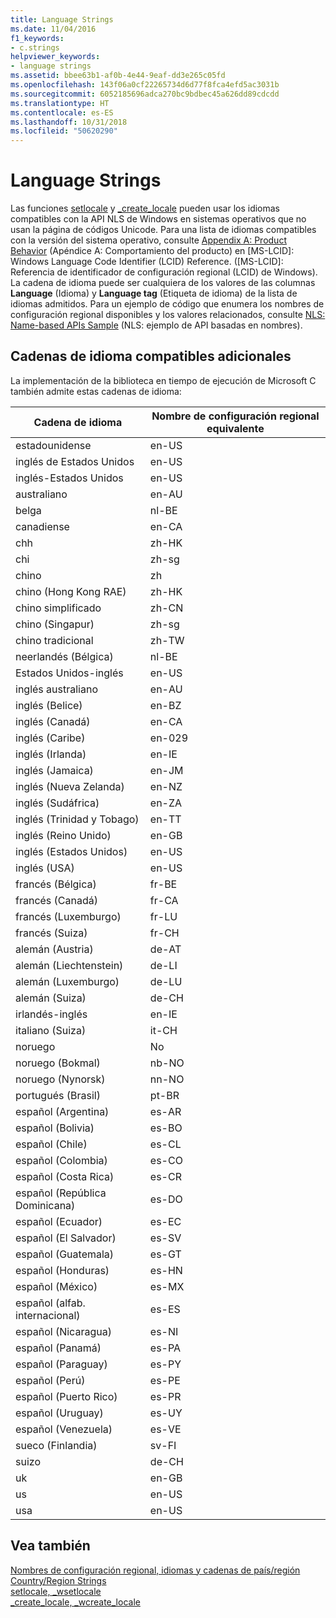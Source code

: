 ```yaml
---
title: Language Strings
ms.date: 11/04/2016
f1_keywords:
- c.strings
helpviewer_keywords:
- language strings
ms.assetid: bbee63b1-af0b-4e44-9eaf-dd3e265c05fd
ms.openlocfilehash: 143f06a0cf22265734d6d77f8fca4efd5ac3031b
ms.sourcegitcommit: 6052185696adca270bc9bdbec45a626dd89cdcdd
ms.translationtype: HT
ms.contentlocale: es-ES
ms.lasthandoff: 10/31/2018
ms.locfileid: "50620290"
---
```

# <a name="language-strings"></a>Language Strings

Las funciones [setlocale](../c-runtime-library/reference/setlocale-wsetlocale.md) y [_create_locale](../c-runtime-library/reference/create-locale-wcreate-locale.md) pueden usar los idiomas compatibles con la API NLS de Windows en sistemas operativos que no usan la página de códigos Unicode. Para una lista de idiomas compatibles con la versión del sistema operativo, consulte [Appendix A: Product Behavior](https://msdn.microsoft.com/library/cc233982.aspx) (Apéndice A: Comportamiento del producto) en [MS-LCID]: Windows Language Code Identifier (LCID) Reference. ([MS-LCID]: Referencia de identificador de configuración regional (LCID) de Windows). La cadena de idioma puede ser cualquiera de los valores de las columnas **Language** (Idioma) y **Language tag** (Etiqueta de idioma) de la lista de idiomas admitidos. Para un ejemplo de código que enumera los nombres de configuración regional disponibles y los valores relacionados, consulte [NLS: Name-based APIs Sample](/windows/desktop/intl/nls--name-based-apis-sample) (NLS: ejemplo de API basadas en nombres).

## <a name="additional-supported-language-strings"></a>Cadenas de idioma compatibles adicionales

La implementación de la biblioteca en tiempo de ejecución de Microsoft C también admite estas cadenas de idioma:

|Cadena de idioma|Nombre de configuración regional equivalente|
|---------------------|----------------------------|
|estadounidense|en-US|
|inglés de Estados Unidos|en-US|
|inglés-Estados Unidos|en-US|
|australiano|en-AU|
|belga|nl-BE|
|canadiense|en-CA|
|chh|zh-HK|
|chi|zh-sg|
|chino|zh|
|chino (Hong Kong RAE)|zh-HK|
|chino simplificado|zh-CN|
|chino (Singapur)|zh-sg|
|chino tradicional|zh-TW|
|neerlandés (Bélgica)|nl-BE|
|Estados Unidos-inglés|en-US|
|inglés australiano|en-AU|
|inglés (Belice)|en-BZ|
|inglés (Canadá)|en-CA|
|inglés (Caribe)|en-029|
|inglés (Irlanda)|en-IE|
|inglés (Jamaica)|en-JM|
|inglés (Nueva Zelanda)|en-NZ|
|inglés (Sudáfrica)|en-ZA|
|inglés (Trinidad y Tobago)|en-TT|
|inglés (Reino Unido)|en-GB|
|inglés (Estados Unidos)|en-US|
|inglés (USA)|en-US|
|francés (Bélgica)|fr-BE|
|francés (Canadá)|fr-CA|
|francés (Luxemburgo)|fr-LU|
|francés (Suiza)|fr-CH|
|alemán (Austria)|de-AT|
|alemán (Liechtenstein)|de-LI|
|alemán (Luxemburgo)|de-LU|
|alemán (Suiza)|de-CH|
|irlandés-inglés|en-IE|
|italiano (Suiza)|it-CH|
|noruego|No|
|noruego (Bokmal)|nb-NO|
|noruego (Nynorsk)|nn-NO|
|portugués (Brasil)|pt-BR|
|español (Argentina)|es-AR|
|español (Bolivia)|es-BO|
|español (Chile)|es-CL|
|español (Colombia)|es-CO|
|español (Costa Rica)|es-CR|
|español (República Dominicana)|es-DO|
|español (Ecuador)|es-EC|
|español (El Salvador)|es-SV|
|español (Guatemala)|es-GT|
|español (Honduras)|es-HN|
|español (México)|es-MX|
|español (alfab. internacional)|es-ES|
|español (Nicaragua)|es-NI|
|español (Panamá)|es-PA|
|español (Paraguay)|es-PY|
|español (Perú)|es-PE|
|español (Puerto Rico)|es-PR|
|español (Uruguay)|es-UY|
|español (Venezuela)|es-VE|
|sueco (Finlandia)|sv-FI|
|suizo|de-CH|
|uk|en-GB|
|us|en-US|
|usa|en-US|

## <a name="see-also"></a>Vea también

[Nombres de configuración regional, idiomas y cadenas de país/región](../c-runtime-library/locale-names-languages-and-country-region-strings.md)<br/>
[Country/Region Strings](../c-runtime-library/country-region-strings.md)<br/>
[setlocale, _wsetlocale](../c-runtime-library/reference/setlocale-wsetlocale.md)<br/>
[_create_locale, _wcreate_locale](../c-runtime-library/reference/create-locale-wcreate-locale.md)
